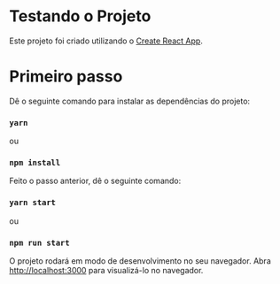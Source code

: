 # Testando o Projeto

Este projeto foi criado utilizando o [Create React App](https://github.com/facebook/create-react-app).

# Primeiro passo

Dê o seguinte comando para instalar as dependências do projeto:

### `yarn`

ou

### `npm install`

Feito o passo anterior, dê o seguinte comando:

### `yarn start`

ou 

### `npm run start`

O projeto rodará em modo de desenvolvimento no seu navegador.
Abra [http://localhost:3000](http://localhost:3000) para visualizá-lo no navegador.


